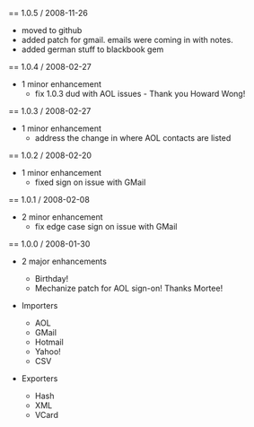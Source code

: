 == 1.0.5 / 2008-11-26

* moved to github
* added patch for gmail. emails were coming in with notes. 
* added german stuff to blackbook gem

== 1.0.4 / 2008-02-27

* 1 minor enhancement
  * fix 1.0.3 dud with AOL issues - Thank you Howard Wong!

== 1.0.3 / 2008-02-27

* 1 minor enhancement
  * address the change in where AOL contacts are listed

== 1.0.2 / 2008-02-20

* 1 minor enhancement
  * fixed sign on issue with GMail

== 1.0.1 / 2008-02-08

* 2 minor enhancement
  * fix edge case sign on issue with GMail

== 1.0.0 / 2008-01-30

* 2 major enhancements
  * Birthday!
  * Mechanize patch for AOL sign-on! Thanks Mortee!

* Importers
  * AOL
  * GMail
  * Hotmail
  * Yahoo!
  * CSV

* Exporters
  * Hash
  * XML
  * VCard

